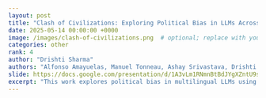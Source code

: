 ```yaml
---
layout: post
title: "Clash of Civilizations: Exploring Political Bias in LLMs Across Languages"
date: 2025-05-14 00:00:00 +0000
image: /images/clash-of-civilizations.png  # optional; replace with your actual image
categories: other
rank: 4
author: "Drishti Sharma"
authors: "Alfonso Amayuelas, Manuel Tonneau, Ashay Srivastava, Drishti Sharma, Efstathios Siatras, Antonina Sinelnik, Avneet Kaur, Guneet"
slide: https://docs.google.com/presentation/d/1A3vLm1RNmnBtBdJYgXZntU9sG8aF5iIM/edit?slide=id.p1#slide=id.p1
excerpt: "This work explores political bias in multilingual LLMs using a generative stance evaluation framework. By prompting five open-source models across 10 languages and 12 politically sensitive topics—including AI regulation, nationalism, and public services—we measure how models express stances through generated text. Our findings reveal significant cross-linguistic variability in political leaning, highlighting the limitations of existing bias evaluations and the need for more culturally aware, language-inclusive audits."
---
```

